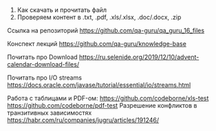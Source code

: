 1. Как скачать и прочитать файл
2. Проверяем контент в .txt, .pdf, .xls/.xlsx, .doc/.docx, .zip


Ссылка на репозиторий
https://github.com/qa-guru/qa_guru_16_files

Конспект лекций
https://github.com/qa-guru/knowledge-base

Почитать про Download
https://ru.selenide.org/2019/12/10/advent-calendar-download-files/

Почитать про I/O streams
https://docs.oracle.com/javase/tutorial/essential/io/streams.html

Работа с таблицами и PDF-ом:
https://github.com/codeborne/xls-test
https://github.com/codeborne/pdf-test
Разрешение конфликтов в транзитивных зависимостях
https://habr.com/ru/companies/jugru/articles/191246/
